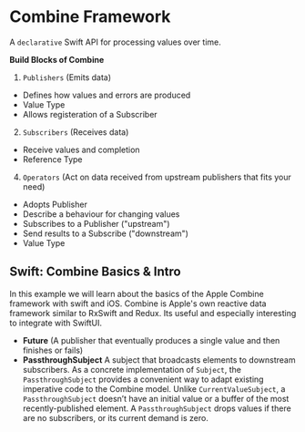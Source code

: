 # Combine Framework
A `declarative` Swift API for processing values over time. 

**Build Blocks of Combine**
1. `Publishers` (Emits data)
  - Defines how values and errors are produced 
  - Value Type
  - Allows registeration of a Subscriber

2. `Subscribers` (Receives data)
- Receive values and completion
- Reference Type


4. `Operators` (Act on data received from upstream publishers that fits your need)
- Adopts Publisher
- Describe a behaviour for changing values
- Subscribes to a Publisher ("upstream")
- Send results to a Subscribe ("downstream")
- Value Type

## Swift: Combine Basics & Intro

In this example we will learn about the basics of the Apple Combine framework with swift and iOS. Combine is Apple's own reactive data framework similar to RxSwift and Redux. Its useful and especially interesting to integrate with SwiftUI.

- **Future** (A publisher that eventually produces a single value and then finishes or fails)
- **PassthroughSubject** A subject that broadcasts elements to downstream subscribers. As a concrete implementation of `Subject`, the `PassthroughSubject` provides a convenient way to adapt existing imperative code to the Combine model. Unlike `CurrentValueSubject`, a `PassthroughSubject` doesn’t have an initial value or a buffer of the most recently-published element. A `PassthroughSubject` drops values if there are no subscribers, or its current demand is zero.
